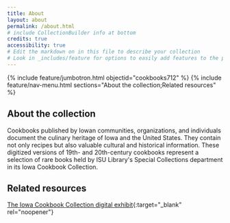 ```yaml
---
title: About
layout: about
permalink: /about.html
# include CollectionBuilder info at bottom
credits: true
accessibility: true
# Edit the markdown on in this file to describe your collection
# Look in _includes/feature for options to easily add features to the page
---
```


{% include feature/jumbotron.html objectid="cookbooks712" %} 
{% include feature/nav-menu.html sections="About the collection;Related resources" %}

## About the collection

Cookbooks published by Iowan communities, organizations, and individuals document the culinary heritage of Iowa and the United States. They contain not only recipes but also valuable cultural and historical information. These digitized versions of 19th- and 20th-century cookbooks represent a selection of rare books held by ISU Library's Special Collections department in its Iowa Cookbook Collection.

## Related resources

[The Iowa Cookbook Collection digital exhibit](https://n2t.net/ark:/87292/w94b2xb69){:target="_blank" rel="noopener"}
